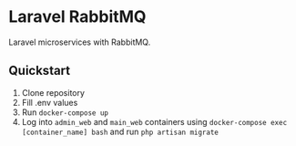 # Laravel RabbitMQ

Laravel microservices with RabbitMQ.

## Quickstart
1. Clone repository
2. Fill .env values
3. Run `docker-compose up`
4. Log into `admin_web` and `main_web` containers using `docker-compose exec [container_name] bash` and run `php artisan migrate`
